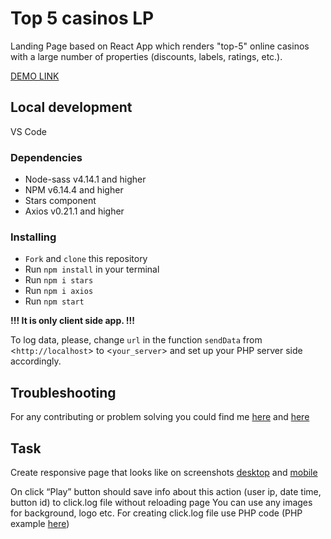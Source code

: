 # Top 5 casinos LP
Landing Page based on React App which renders "top-5" online casinos with a large number of properties (discounts, labels, ratings, etc.).

[DEMO LINK](https://gponomarenkoorg.github.io/topfive/)

## Local development
VS Code


### Dependencies
* Node-sass v4.14.1 and higher
* NPM v6.14.4 and higher
* Stars component
* Axios v0.21.1 and higher


### Installing

* `Fork` and `clone` this repository
* Run `npm install` in your terminal
* Run `npm i stars`
* Run `npm i axios`
* Run `npm start`

<strong>!!! It is only client side app. !!!</strong>
 
To log data, please, change `url` in the function `sendData` from <`http://localhost`> 
to <`your_server`> and set up your PHP server side accordingly.


## Troubleshooting

For any contributing or problem solving you could find me [here](https://www.linkedin.com/in/grygoriyponomarenko/) and [here]()

## Task

Create responsive page that looks like on screenshots [desktop](https://drive.google.com/file/d/119fxJMIRq8W4kk12i4Ww15JaBwo-SAdB/view?usp=sharing) and [mobile](
https://drive.google.com/file/d/1bsmsoRrKB6sZSAWfM2ofBM3MR2Noo318/view?usp=sharing)


On click “Play” button should save info about this action (user ip, date time, button id) to click.log file without reloading page
You can use any images for background, logo etc.
For creating click.log file use PHP code
(PHP example [here](https://stackoverflow.com/questions/24972424/create-or-write-append-in-text-file/44872604))

